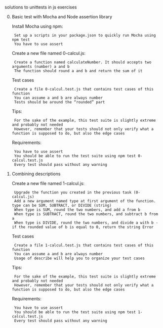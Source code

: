 solutions to unittests in js exercises

0. Basic test with Mocha and Node assertion library

    Install Mocha using npm:

        Set up a scripts in your package.json to quickly run Mocha using npm test
        You have to use assert

    Create a new file named 0-calcul.js:

        Create a function named calculateNumber. It should accepts two arguments (number) a and b
        The function should round a and b and return the sum of it

    Test cases

        Create a file 0-calcul.test.js that contains test cases of this function
        You can assume a and b are always number
        Tests should be around the “rounded” part

    Tips:

        For the sake of the example, this test suite is slightly extreme and probably not needed
        However, remember that your tests should not only verify what a function is supposed to do, but also the edge cases

    Requirements:

        You have to use assert
        You should be able to run the test suite using npm test 0-calcul.test.js
        Every test should pass without any warning

1. Combining descriptions

    Create a new file named 1-calcul.js:

        Upgrade the function you created in the previous task (0-calcul.js)
        Add a new argument named type at first argument of the function. type can be SUM, SUBTRACT, or DIVIDE (string)
        When type is SUM, round the two numbers, and add a from b
        When type is SUBTRACT, round the two numbers, and subtract b from a
        When type is DIVIDE, round the two numbers, and divide a with b - if the rounded value of b is equal to 0, return the string Error

    Test cases

        Create a file 1-calcul.test.js that contains test cases of this function
        You can assume a and b are always number
        Usage of describe will help you to organize your test cases

    Tips:

        For the sake of the example, this test suite is slightly extreme and probably not needed
        However, remember that your tests should not only verify what a function is supposed to do, but also the edge cases
    
    Requirements:

        You have to use assert
        You should be able to run the test suite using npm test 1-calcul.test.js
        Every test should pass without any warning


